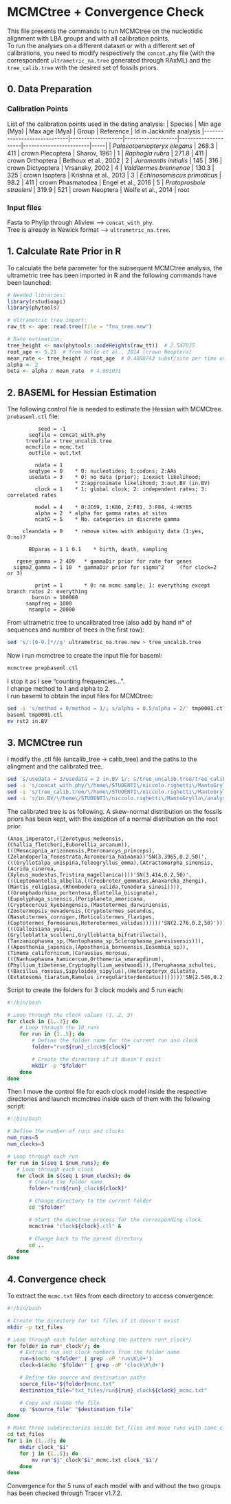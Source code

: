 # MCMCtree + Convergence Check
This file presents the commands to run MCMCtree on the nucleotidic alignment with LBA groups and with all calibration points.  
To run the analyses on a different dataset or with a different set of calibrations, you need to modify respectively the ```concat.phy``` file (with the correspondent ```ultrametric_na.tree``` generated through RAxML) and the ```tree_calib.tree``` with the desired set of fossils priors.  

## 0. Data Preparation
### Calibration Points
List of the calibration points used in the dating analysis:
| Species                    | Min age (Mya) | Max age (Mya) | Group  | Reference              | Id in Jackknife analysis
|-----------------------------|-------------------|-------------------|---------------------|------------------------|-----|
| _Palaeotaeniopteryx elegans_  | 268.3             | 411               | crown Plecoptera    | Sharov, 1961           | 1
| _Raphogla rubra_              | 271.8             | 411               | crown Orthoptera    | Bethoux et al., 2002  | 2
| _Juramantis initialis_        | 145               | 316               | crown Dictyoptera   | Vrsansky, 2002         | 4
| _Valditermes brennenae_      | 130.3             | 325               | crown Isoptera      | Krishna et al., 2013   | 3
| _Echinosomiscus primoticus_   | 98.2              | 411               | crown Phasmatodea   | Engel et al., 2016     | 5
| _Protoprosbole straeleni_           | 319.9             | 521               | crown Neoptera      | Wolfe et al., 2014     | root
### Input files
Fasta to Phylip through Aliview --> ```concat_with_phy```.  
Tree is already in Newick format --> ```ultrametric_na.tree```.  

## 1. Calculate Rate Prior in R
To calculate the beta parameter for the subsequent MCMCtree analysis, the ultrametric tree has been imported in R and the following commands have been launched:
```R
# Needed libraries:
library(rstudioapi)
library(phytools)

# Ultrametric tree import:
raw_tt <- ape::read.tree(file = "fna_tree.new")

# Rate estimation:
tree_height <- max(phytools::nodeHeights(raw_tt))  # 2.547035
root_age <- 5.21  # from Wolfe et al., 2014 (crown Neoptera)
mean_rate <- tree_height / root_age  # 0.4888743 subst/site per time unit
alpha <- 2
beta <- alpha / mean_rate  # 4.091031
```

## 2. BASEML for Hessian Estimation
The following control file is needed to estimate the Hessian with MCMCtree.  
```prebaseml.ctl``` file:
```
          seed = -1
       seqfile = concat_with.phy
      treefile = tree_uncalib.tree
      mcmcfile = mcmc.txt
       outfile = out.txt

         ndata = 1
       seqtype = 0    * 0: nucleotides; 1:codons; 2:AAs
       usedata = 3    * 0: no data (prior); 1:exact likelihood;
                      * 2:approximate likelihood; 3:out.BV (in.BV)
         clock = 1    * 1: global clock; 2: independent rates; 3: correlated rates

         model = 4    * 0:JC69, 1:K80, 2:F81, 3:F84, 4:HKY85
         alpha = 2  * alpha for gamma rates at sites
         ncatG = 5    * No. categories in discrete gamma

     cleandata = 0    * remove sites with ambiguity data (1:yes, 0:no)?

       BDparas = 1 1 0.1    * birth, death, sampling

   rgene_gamma = 2 409   * gammaDir prior for rate for genes
  sigma2_gamma = 1 10  * gammaDir prior for sigma^2     (for clock=2 or 3)

         print = 1       * 0: no mcmc sample; 1: everything except branch rates 2: everything
        burnin = 100000
      sampfreq = 1000
       nsample = 20000
```
From ultrametric tree to uncalibrated tree (also add by hand n° of sequences and number of trees in the first row):
```sh
sed 's/:[0-9.]*//g' ultrametric_na.tree.new > tree_uncalib.tree
```
Now i run mcmctree to create the input file for baseml:
```sh
mcmctree prepbaseml.ctl
```
I stop it as I see “counting frequencies…”.  
I change method to 1 and alpha to 2.  
I run baseml to obtain the input files for MCMCtree:
```sh
sed -i 's/method = 0/method = 1/; s/alpha = 0.5/alpha = 2/' tmp0001.ctl 
baseml tmp0001.ctl
mv rst2 in.BV
```
## 3. MCMCtree run
I modify the .ctl file (uncalib_tree -> calib_tree) and the paths to the alingment and the calibrated tree.
```sh
sed 's/usedata = 3/usedata = 2 in.BV 1/; s/tree_uncalib.tree/tree_calib.tree/' prepbaseml.ctl > truemcmctree.ctl
sed -i 's/concat_with.phy/\/home\/STUDENTI\/niccolo.righetti\/MantoGryllo\/analyses\/mcmctree\/with\/na\/input_data\/concat_with.phy/' truemcmctree.ctl
sed -i 's/tree_calib.tree/\/home\/STUDENTI\/niccolo.righetti\/MantoGryllo\/analyses\/mcmctree\/with\/na\/input_data\/tree_calib.tree/' truemcmctree.ctl
sed -i 's/in.BV/\/home\/STUDENTI\/niccolo.righetti\/MantoGryllo\/analyses\/mcmctree\/with\/na\/input_data\/in.BV/' truemcmctree.ctl
```
The calibrated tree is as following. A skew-normal distribution on the fossils priors has been kept, with the exeption of a normal distribution on the root prior.  
```
(Anax_imperator,((Zorotypus_medoensis,(Challia_fletcheri,Euborellia_arcanum)),(((Mesocapnia_arizonensis,Pteronarcys_princeps),(Zelandoperla_fenestrata,Acroneuria_hainana))'SN(3.3965,0.2,50)',(((Gryllotalpa_unispina,Teleogryllus_emma),(Atractomorpha_sinensis,(Acrida_cinerea,(Xyleus_modestus,Tristira_magellanica))))'SN(3.414,0.2,50)',(((Leptomantella_albella,((Creobroter_gemmatus,Anaxarcha_zhengi),(Mantis_religiosa,(Rhombodera_valida,Tenodera_sinesi)))),((Gromphadorhina_portentosa,Blattella_bisignata),(Eupolyphaga_sinensis,(Periplaneta_americana,(Cryptocercus_kyebangensis,(Mastotermes_darwiniensis,(Zootermopsis_nevadensis,(Cryptotermes_secundus,(Nasutitermes_corniger,(Reticulitermes_flavipes,(Coptotermes_formosanus,Heterotermes_validus))))))'SN(2.276,0.2,50)')))))'SN(2.305,0.2,50)',(((Galloisiana_yusai,(Grylloblatta_sculleni,Grylloblatta_bifratrilecta)),(Tanzaniophasma_sp,(Mantophasma_sp,Sclerophasma_paresisensis))),((Aposthonia_japonica,(Aposthonia_borneensis,Eosembia_sp)),(Timema_californicum,(Carausius_morosus,(((Nanhuaphasma_hamicercum,Orthomeria_smaragdinum),(Phyllium_tibetense,Cryptophyllium_westwoodi)),(Peruphasma_schultei,((Bacillus_rossius,Sipyloidea_sipylus),(Heteropteryx_dilatata,(Extatosoma_tiaratum,Ramulus_irregulariterdentatus)))))))'SN(2.546,0.2,50)')))))))'B(3.199,5.21)';
```
Script to create the folders for 3 clock models and 5 run each:
```sh
#!/bin/bash

# Loop through the clock values (1, 2, 3)
for clock in {1..3}; do
    # Loop through the 10 runs
    for run in {1..5}; do
        # Define the folder name for the current run and clock
        folder="run${run}_clock${clock}"

        # Create the directory if it doesn't exist
        mkdir -p "$folder"
    done
done
```
Then I move the control file for each clock model inside the respective directories and launch mcmctree inside each of them with the following script:
 ```sh
#!/bin/bash

# Define the number of runs and clocks
num_runs=5
num_clocks=3

# Loop through each run
for run in $(seq 1 $num_runs); do
    # Loop through each clock
    for clock in $(seq 1 $num_clocks); do
        # Create the folder name
        folder="run${run}_clock${clock}"

        # Change directory to the current folder
        cd "$folder"

        # Start the mcmctree process for the corresponding clock
        mcmctree "clock${clock}.ctl" &

        # Change back to the parent directory
        cd ..
    done
done
```
## 4. Convergence check
To extract the ```mcmc.txt``` files from each directory to access convergence:
```sh
#!/bin/bash

# Create the directory for txt files if it doesn't exist
mkdir -p txt_files

# Loop through each folder matching the pattern run*_clock*/
for folder in run*_clock*/; do
    # Extract run and clock numbers from the folder name
    run=$(echo "$folder" | grep -oP 'run\K\d+')
    clock=$(echo "$folder" | grep -oP 'clock\K\d+')

    # Define the source and destination paths
    source_file="${folder}mcmc.txt"
    destination_file="txt_files/run${run}_clock${clock}_mcmc.txt"

    # Copy and rename the file
    cp "$source_file" "$destination_file"
done

# Make three subdirectories inside txt_files and move runs with same clock model inside each directory
cd txt_files
for i in {1..3}; do
    mkdir clock_"$i"
    for j in {1..5}; do
        mv run"$j"_clock"$i"_mcmc.txt clock_"$i"/
    done
done
```
Convergence for the 5 runs of each model with and without the two groups has been checked through Tracer v1.7.2.